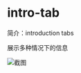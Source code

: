 # intro-tab

简介：introduction tabs

展示多种情况下的信息

![截图](https://unpkg.com/@icedesign/intro-tab-block/screenshot.png)
